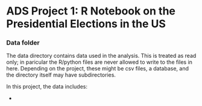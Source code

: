 # ADS Project 1:  R Notebook on the Presidential Elections in the US

### Data folder

The data directory contains data used in the analysis. This is treated as read only; in paricular the R/python files are never allowed to write to the files in here. Depending on the project, these might be csv files, a database, and the directory itself may have subdirectories.

In this project, the data includes:

  + 
